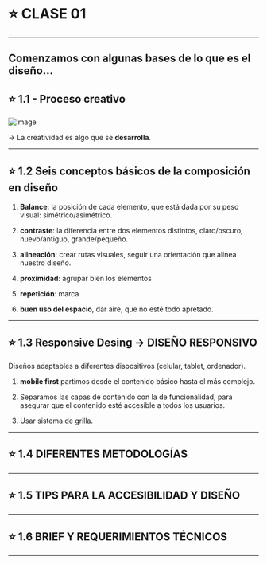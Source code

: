 # :star:  CLASE 01

---

## Comenzamos con algunas bases de lo que es el diseño...

## :star: 1.1 - Proceso creativo

![image](https://github.com/eugenia1984/UTN-FRSR-Programacion/assets/72580574/0defbf4e-e43e-475e-8988-021da89aaffd)

-> La creatividad es algo que se **desarrolla**.

---

## :star: 1.2 Seis conceptos básicos de la composición en diseño

1. **Balance**: la posición de cada elemento, que está dada por su peso visual: simétrico/asimétrico.

2. **contraste**: la diferencia entre dos elementos distintos, claro/oscuro, nuevo/antiguo, grande/pequeño.

3. **alineación**: crear rutas visuales, seguir una orientación que alinea nuestro diseño. 

4. **proximidad**: agrupar bien los elementos

5. **repetición**: marca

6. **buen uso del espacio**, dar aire, que no esté todo apretado.

---

## :star: 1.3 Responsive Desing -> DISEÑO RESPONSIVO

Diseños adaptables a diferentes dispositivos (celular, tablet, ordenador).

1. **mobile first** partimos desde el contenido básico hasta el más complejo.

2. Separamos las capas de contenido con la de funcionalidad, para asegurar que el contenido esté accesible a todos los usuarios.

3. Usar sistema de grilla.

---

## :star: 1.4 DIFERENTES METODOLOGÍAS

---

## :star: 1.5 TIPS PARA LA ACCESIBILIDAD Y DISEÑO

---

## :star: 1.6 BRIEF Y REQUERIMIENTOS TÉCNICOS

---
